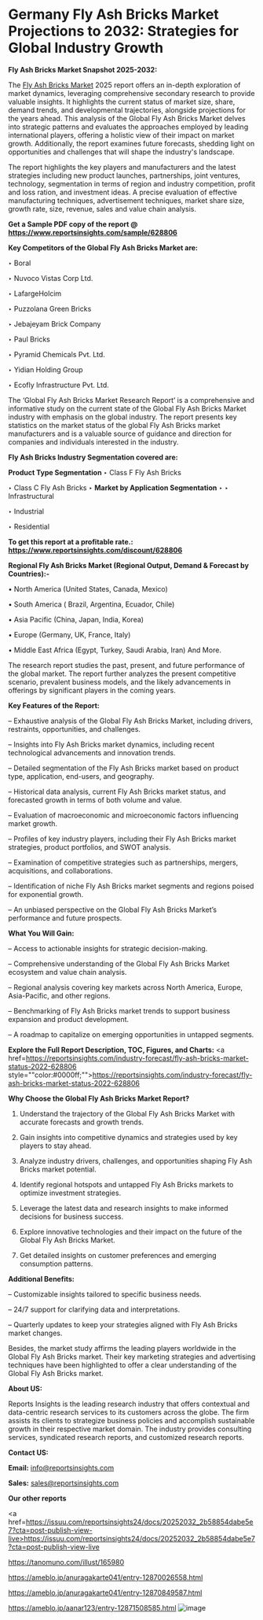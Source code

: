 # Germany Fly Ash Bricks Market Projections to 2032: Strategies for Global Industry Growth

<strong>Fly Ash Bricks Market Snapshot 2025-2032:</strong>

The <a href=https://www.reportsinsights.com/sample/628806>Fly Ash Bricks Market</a> 2025 report offers an in-depth exploration of market dynamics, leveraging comprehensive secondary research to provide valuable insights. It highlights the current status of market size, share, demand trends, and developmental trajectories, alongside projections for the years ahead. This analysis of the Global Fly Ash Bricks Market delves into strategic patterns and evaluates the approaches employed by leading international players, offering a holistic view of their impact on market growth. Additionally, the report examines future forecasts, shedding light on opportunities and challenges that will shape the industry's landscape.

The report highlights the key players and manufacturers and the latest strategies including new product launches, partnerships, joint ventures, technology, segmentation in terms of region and industry competition, profit and loss ration, and investment ideas. A precise evaluation of effective manufacturing techniques, advertisement techniques, market share size, growth rate, size, revenue, sales and value chain analysis.

<strong>Get a Sample PDF copy of the report @ <a href=https://www.reportsinsights.com/sample/628806 style=color:#0000ff;>https://www.reportsinsights.com/sample/628806</a></strong>

<strong>Key Competitors of the Global Fly Ash Bricks Market are:</strong>

‣ Boral

‣ Nuvoco Vistas Corp Ltd.

‣ LafargeHolcim

‣ Puzzolana Green Bricks

‣ Jebajeyam Brick Company

‣ Paul Bricks

‣ Pyramid Chemicals Pvt. Ltd.

‣ Yidian Holding Group

‣ Ecofly Infrastructure Pvt. Ltd.

The ‘Global Fly Ash Bricks Market Research Report’ is a comprehensive and informative study on the current state of the Global Fly Ash Bricks Market industry with emphasis on the global industry. The report presents key statistics on the market status of the global Fly Ash Bricks market manufacturers and is a valuable source of guidance and direction for companies and individuals interested in the industry.

<strong>Fly Ash Bricks Industry Segmentation covered are:</strong>

<strong>Product Type Segmentation</strong>
‣
Class F Fly Ash Bricks

‣ Class C Fly Ash Bricks
‣ 
<strong>Market by Application Segmentation</strong>
‣
‣  Infrastructural

‣ Industrial

‣ Residential

<strong>To get this report at a profitable rate.: <a href=https://www.reportsinsights.com/discount/628806 style=color:#0000ff;>https://www.reportsinsights.com/discount/628806</a></strong>

<strong>Regional Fly Ash Bricks Market (Regional Output, Demand &amp; Forecast by Countries):-</strong>

• North America (United States, Canada, Mexico)

• South America ( Brazil, Argentina, Ecuador, Chile)

• Asia Pacific (China, Japan, India, Korea)

• Europe (Germany, UK, France, Italy)

• Middle East Africa (Egypt, Turkey, Saudi Arabia, Iran) And More.

The research report studies the past, present, and future performance of the global market. The report further analyzes the present competitive scenario, prevalent business models, and the likely advancements in offerings by significant players in the coming years.

<strong>Key Features of the Report:</strong>

– Exhaustive analysis of the Global Fly Ash Bricks Market, including drivers, restraints, opportunities, and challenges.

– Insights into Fly Ash Bricks market dynamics, including recent technological advancements and innovation trends.

– Detailed segmentation of the Fly Ash Bricks market based on product type, application, end-users, and geography.

– Historical data analysis, current Fly Ash Bricks market status, and forecasted growth in terms of both volume and value.

– Evaluation of macroeconomic and microeconomic factors influencing market growth.

– Profiles of key industry players, including their Fly Ash Bricks market strategies, product portfolios, and SWOT analysis.

– Examination of competitive strategies such as partnerships, mergers, acquisitions, and collaborations.

– Identification of niche Fly Ash Bricks market segments and regions poised for exponential growth.

– An unbiased perspective on the Global Fly Ash Bricks Market’s performance and future prospects.

<strong>What You Will Gain:</strong>

– Access to actionable insights for strategic decision-making.

– Comprehensive understanding of the Global Fly Ash Bricks Market ecosystem and value chain analysis.

– Regional analysis covering key markets across North America, Europe, Asia-Pacific, and other regions.

– Benchmarking of Fly Ash Bricks market trends to support business expansion and product development.

– A roadmap to capitalize on emerging opportunities in untapped segments.

<strong>Explore the Full Report Description, TOC, Figures, and Charts:</strong>
<a href=https://reportsinsights.com/industry-forecast/fly-ash-bricks-market-status-2022-628806 style=""color:#0000ff;"">https://reportsinsights.com/industry-forecast/fly-ash-bricks-market-status-2022-628806</a>

<strong>Why Choose the Global Fly Ash Bricks Market Report?</strong>

1. Understand the trajectory of the Global Fly Ash Bricks Market with accurate forecasts and growth trends.

2. Gain insights into competitive dynamics and strategies used by key players to stay ahead.

3. Analyze industry drivers, challenges, and opportunities shaping Fly Ash Bricks market potential.

4. Identify regional hotspots and untapped Fly Ash Bricks markets to optimize investment strategies.

5. Leverage the latest data and research insights to make informed decisions for business success.

6. Explore innovative technologies and their impact on the future of the Global Fly Ash Bricks Market.

7. Get detailed insights on customer preferences and emerging consumption patterns.

<strong>Additional Benefits:</strong>

– Customizable insights tailored to specific business needs.

– 24/7 support for clarifying data and interpretations.

– Quarterly updates to keep your strategies aligned with Fly Ash Bricks market changes.

Besides, the market study affirms the leading players worldwide in the Global Fly Ash Bricks market. Their key marketing strategies and advertising techniques have been highlighted to offer a clear understanding of the Global Fly Ash Bricks market.

<strong><strong>About US</strong>:</strong>

Reports Insights is the leading research industry that offers contextual and data-centric research services to its customers across the globe. The firm assists its clients to strategize business policies and accomplish sustainable growth in their respective market domain. The industry provides consulting services, syndicated research reports, and customized research reports.

<strong>Contact US:</strong>

<p class=><b>Email:</b> <a href=mailto:info@reportsinsights.com>info@reportsinsights.com</a></p>
<p class=><b>Sales:</b> <a href=mailto:sales@reportsinsights.com>sales@reportsinsights.com</a></p>

<strong>Our other reports</strong>

<a href=https://issuu.com/reportsinsights24/docs/20252032_2b58854dabe5e7?cta=post-publish-view-live>https://issuu.com/reportsinsights24/docs/20252032_2b58854dabe5e7?cta=post-publish-view-live</a>

<a href=https://tanomuno.com/illust/165980>https://tanomuno.com/illust/165980</a>

<a href=https://ameblo.jp/anuragakarte041/entry-12870026558.html>https://ameblo.jp/anuragakarte041/entry-12870026558.html</a>

<a href=https://ameblo.jp/anuragakarte041/entry-12870849587.html>https://ameblo.jp/anuragakarte041/entry-12870849587.html</a>

<a href=https://ameblo.jp/aanar123/entry-12871508585.html>https://ameblo.jp/aanar123/entry-12871508585.html</a>
![image](https://github.com/user-attachments/assets/f1e5c6f5-d142-4311-ad61-3aba65f1404e)
